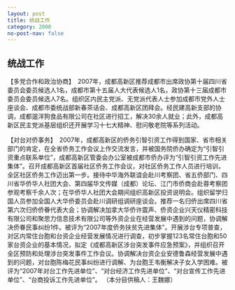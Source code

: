 ```yaml
---
layout: post
title: 统战工作
category: 2008
no-post-nav: false
---
```


##  统战工作

【多党合作和政治协商】　2007年，成都高新区推荐成都市出席政协第十届四川省委员会委员候选人1名，成都市第十五届人大代表候选人1名，政协第十三届成都市委员会委员候选人7名。组织区内民主党派、无党派代表人士参加成都市党外人士座谈会、成都市委统战部新春茶话会、成都高新区团拜会。经民建高新支部的协调，成都遛洋狗食品有限公司在社区进行招工，解决30余人就业；此外，成都高新区民主党派基层组织还开展学习十七大精神、慰问敬老院等系列活动。
 
【对台对侨事务】　2007年，成都高新区的侨务引智引资工作得到国家、省市相关部门的肯定，在全省侨务工作会议上作交流发言，并被国务院侨办确定为“引智引资重点联系单位”，成都高新区管委会办公室被成都市侨办评为“引智引资工作先进集体”。召开成都高新区首届社区侨务工作会议，对社区侨务工作人员进行培训，全区社区侨务工作迈出第一步。接待中华海外联谊会赴川考察团、省五侨部门、四川省华侨华人社团大会、第四届华文传媒（成都）论坛、江门市侨商会赴蓉考察团参观考察千余人次；在华侨华人社团大会期间组织高新区投资说明会。组织留学归国人员参加全国人大华侨委员会赴川调研组调研座谈会。推荐一名归侨出席四川省第六次归侨侨眷代表大会；协调解决加拿大华侨许震声、侨资企业兴天仪精密科技有限公司和聚思力信息技术有限公司等外资企业在经营发展中遇到的问题，协调解决侨眷民事纠纷1件。被评为“2007年度侨务扶贫先进集体”。开展涉台专项普查，对区内常住台胞和台资企业经营发展情况进行调查，初步掌握123名常住台胞和50家台资企业的基本情况，拟定《成都高新区涉台突发事件应急预案》，并组织召开全区预防和处理涉台突发事件工作会议。协调解决台资企业安德鲁森经营发展中遇到的问题，对台胞陈梅花民事纠纷进行调解、为台胞王韦衡解决子女入学困难。被评为“2007年对台工作先进单位”、“对台经济工作先进单位”、“对台宣传工作先进单位”、“台商投诉工作先进单位”。
（本分目供稿人：王魏娜）
 
